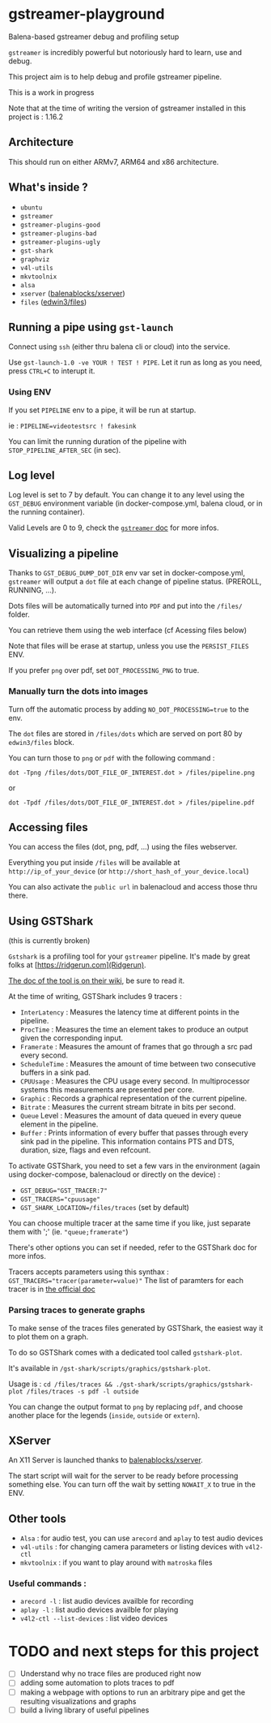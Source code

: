 # gstreamer-playground

Balena-based gstreamer debug and profiling setup

`gstreamer` is incredibly powerful but notoriously hard to learn, use and debug.

This project aim is to help debug and profile gstreamer pipeline.

This is a work in progress

Note that at the time of writing the version of gstreamer installed in this project is : 1.16.2

## Architecture

This should run on either ARMv7, ARM64 and x86 architecture.

## What's inside ?

- `ubuntu`
- `gstreamer`
- `gstreamer-plugins-good`
- `gstreamer-plugins-bad`
- `gstreamer-plugins-ugly`
- `gst-shark`
- `graphviz`
- `v4l-utils`
- `mkvtoolnix`
- `alsa`
- `xserver` ([balenablocks/xserver](https://hub.balena.io/balenablocks/xserver))
- `files` ([edwin3/files](https://hub.balena.io/edwin3/files))

## Running a pipe using `gst-launch`

Connect using `ssh` (either thru balena cli or cloud) into the service.

Use `gst-launch-1.0 -ve YOUR ! TEST ! PIPE`. Let it run as long as you need, press `CTRL+C` to interupt it.

### Using ENV

If you set `PIPELINE` env to a pipe, it will be run at startup.

ie : `PIPELINE=videotestsrc ! fakesink`

You can limit the running duration of the pipeline with `STOP_PIPELINE_AFTER_SEC` (in sec).

## Log level

Log level is set to 7 by default.
You can change it to any level using the `GST_DEBUG` environment variable (in docker-compose.yml, balena cloud, or in the running container).

Valid Levels are 0 to 9, check the [`gstreamer` doc](https://gstreamer.freedesktop.org/documentation/tutorials/basic/debugging-tools.html?gi-language=c) for more infos.

## Visualizing a pipeline

Thanks to `GST_DEBUG_DUMP_DOT_DIR` env var set in docker-compose.yml, `gstreamer` will output a `dot` file at each change of pipeline status. (PREROLL, RUNNING, ...).

Dots files will be automatically turned into `PDF` and put into the `/files/` folder.

You can retrieve them using the web interface (cf Acessing files below)

Note that files will be erase at startup, unless you use the `PERSIST_FILES` ENV.

If you prefer `png` over pdf, set `DOT_PROCESSING_PNG` to true.

### Manually turn the dots into images

Turn off the automatic process by adding `NO_DOT_PROCESSING=true` to the env.

The `dot` files are stored in `/files/dots` which are served on port 80 by `edwin3/files` block.

You can turn those to `png` or `pdf` with the following command :

`dot -Tpng /files/dots/DOT_FILE_OF_INTEREST.dot > /files/pipeline.png`

or

`dot -Tpdf /files/dots/DOT_FILE_OF_INTEREST.dot > /files/pipeline.pdf`

## Accessing files

You can access the files (dot, png, pdf, ...) using the files webserver.

Everything you put inside `/files` will be available at `http://ip_of_your_device` (or `http://short_hash_of_your_device.local`)

You can also activate the `public url` in balenacloud and access those thru there.

## Using GSTShark

(this is currently broken)

`Gstshark` is a profiling tool for your `gstreamer` pipeline. It's made by great folks at [https://ridgerun.com](Ridgerun).

[The doc of the tool is on their wiki](https://developer.ridgerun.com/wiki/index.php?title=GstShark), be sure to read it.

At the time of writing, GSTShark includes 9 tracers :

- `InterLatency` : Measures the latency time at different points in the pipeline.
- `ProcTime` : Measures the time an element takes to produce an output given the corresponding input.
- `Framerate` : Measures the amount of frames that go through a src pad every second.
- `ScheduleTime` : Measures the amount of time between two consecutive buffers in a sink pad.
- `CPUUsage` : Measures the CPU usage every second. In multiprocessor systems this measurements are presented per core.
- `Graphic` : Records a graphical representation of the current pipeline.
- `Bitrate` : Measures the current stream bitrate in bits per second.
- `Queue` Level : Measures the amount of data queued in every queue element in the pipeline.
- `Buffer` : Prints information of every buffer that passes through every sink pad in the pipeline. This information contains PTS and DTS, duration, size, flags and even refcount.

To activate GSTShark, you need to set a few vars in the environment (again using docker-compose, balenacloud or directly on the device) :

- `GST_DEBUG="GST_TRACER:7"`
- `GST_TRACERS="cpuusage"`
- `GST_SHARK_LOCATION=/files/traces` (set by default)

You can choose multiple tracer at the same time if you like, just separate them with ';' (ie. `"queue;framerate"`)

There's other options you can set if needed, refer to the GSTShark doc for more infos.

Tracers accepts parameters using this synthax : `GST_TRACERS="tracer(parameter=value)"`
The list of paramters for each tracer is in [the official doc](https://developer.ridgerun.com/wiki/index.php/GstShark_-_Tracers)

### Parsing traces to generate graphs

To make sense of the traces files generated by GSTShark, the easiest way it to plot them on a graph.

To do so GSTShark comes with a dedicated tool called `gstshark-plot`.

It's available in `/gst-shark/scripts/graphics/gstshark-plot`.

Usage is : `cd /files/traces && ./gst-shark/scripts/graphics/gstshark-plot /files/traces -s pdf -l outside`

You can change the output format to `png` by replacing `pdf`, and choose another place for the legends (`inside`, `outside` or `extern`).

## XServer

An X11 Server is launched thanks to [balenablocks/xserver](https://hub.balena.io/balenablocks/xserver).

The start script will wait for the server to be ready before processing something else.
You can turn off the wait by setting `NOWAIT_X` to true in the ENV.

## Other tools

- `Alsa` : for audio test, you can use `arecord` and `aplay` to test audio devices
- `v4l-utils` : for changing camera parameters or listing devices with `v4l2-ctl`
- `mkvtoolnix` : if you want to play around with `matroska` files

### Useful commands :

- `arecord -l` : list audio devices availble for recording
- `aplay -l` : list audio devices availble for playing
- `v4l2-ctl --list-devices` : list video devices

# TODO and next steps for this project

- [ ] Understand why no trace files are produced right now
- [ ] adding some automation to plots traces to pdf
- [ ] making a webpage with options to run an arbitrary pipe and get the resulting visualizations and graphs
- [ ] build a living library of useful pipelines
